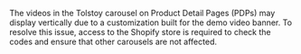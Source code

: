 The videos in the Tolstoy carousel on Product Detail Pages (PDPs) may display vertically due to a customization built for the demo video banner. To resolve this issue, access to the Shopify store is required to check the codes and ensure that other carousels are not affected.